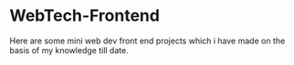 # WebTech-Frontend
Here are some mini web dev front end projects which i have made on the basis of my knowledge till date.
